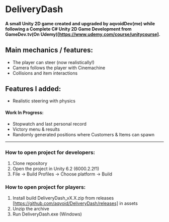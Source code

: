 # DeliveryDash
#### A small Unity 2D game created and upgraded by aqvoidDev(me) while following a Complete C# Unity 2D Game Development from GameDev.tv(On Udemy)[https://www.udemy.com/course/unitycourse].

## Main mechanics / features:
- The player can steer (now realistically!)
- Camera follows the player with Cinemachine
- Collisions and item interactions

## Features I added:
- Realistic steering with physics
#### Work In Progress:
- Stopwatch and last personal record
- Victory menu & results
- Randomly generated positions where Customers & Items can spawn

--- 

### How to open project for developers:
1. Clone repository
2. Open the project in Unity 6.2 (6000.2.2f1)
3. File -> Build Profiles -> Choose platform -> Build

### How to open project for players:
1. Install build DeliveryDash_vX.X.zip from releases [https://github.com/aqvoid/DeliveryDash/releases] in assets
2. Unzip the archive
3. Run DeliveryDash.exe (Windows)
